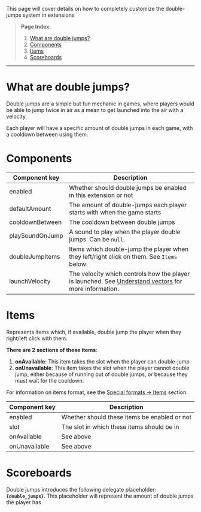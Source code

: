 This page will cover details on how to completely customize the double-jumps system in extensions

>**Page Index**:
> 1. [What are double jumps?](https://github.com/SpleefX/SpleefX/wiki/Double-Jumps#what-are-double-jumps)
> 2. [Components](https://github.com/SpleefX/SpleefX/wiki/Double-Jumps#components)
> 3. [Items](https://github.com/SpleefX/SpleefX/wiki/Double-Jumps#items)
> 4. [Scoreboards](https://github.com/SpleefX/SpleefX/wiki/Double-Jumps#scoreboards)
---

# What are double jumps?
Double jumps are a simple but fun mechanic in games, where players would be able to jump twice in air as a mean to get launched into the air with a velocity. 

Each player will have a specific amount of double jumps in each game, with a cooldown between using them.

# Components
| Component key | Description |
|--|--|
| enabled | Whether should double jumps be enabled in this extension or not |
| defaultAmount | The amount of double-jumps each player starts with when the game starts |
| cooldownBetween | The cooldown between double jumps |
| playSoundOnJump | A sound to play when the player double jumps. Can be `null`. |
| doubleJumpItems | Items which double-jump the player when they left/right click on them. See `Items` below. |
| launchVelocity | The velocity which controls how the player is launched. See [Understand vectors](https://github.com/SpleefX/SpleefX/wiki/Understand-vectors#Useful-resources) for more information. |

# Items
Represents items which, if available, double jump the player when they right/left click with them.

**There are 2 sections of these items**:

 1. **onAvailable**: This item takes the slot when the player can double-jump
 2. **onUnavailable**: This item takes the slot when the player cannot double jump, either because of running out of double jumps, or because they must wait for the cooldown.

For information on items format, see the [Special formats -> Items](https://github.com/SpleefX/SpleefX/wiki/Understand-extensions#items) section.

| Component key | Description |
|--|--|
| enabled | Whether should these items be enabled or not |
| slot | The slot in which these items should be in |
| onAvailable | See above |
| onUnavailable | See above |

# Scoreboards
Double jumps introduces the following delegate placeholder: **`{double_jumps}`**. This placeholder will represent the amount of double jumps the player has